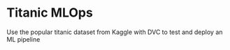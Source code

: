 # Titanic MLOps

Use the popular titanic dataset from Kaggle with DVC to test and deploy an ML pipeline